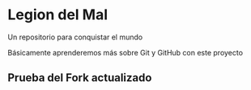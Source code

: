 # Legion del Mal
Un repositorio para conquistar el mundo

Básicamente aprenderemos más sobre Git y GitHub con este proyecto


## Prueba del Fork actualizado

